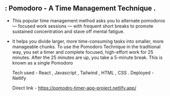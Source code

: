 ## : Pomodoro - A Time Management Technique .

* This popular time management method asks you to alternate pomodoros — focused work sessions — with frequent short breaks to promote sustained concentration and stave off mental fatigue.
* It helps you divide larger, more time-consuming tasks into smaller, more manageable chunks. To use the Pomodoro Technique in the traditional way, you set a timer and complete focused, high-effort work for 25 minutes. After the 25 minutes are up, you take a 5-minute break. This is known as a single Pomodoro


  Tech used - React , Javascript , Tailwind , HTML , CSS .
  Deployed - Netlify

  Direct link - https://pomodro-timer-app-project.netlify.app/
